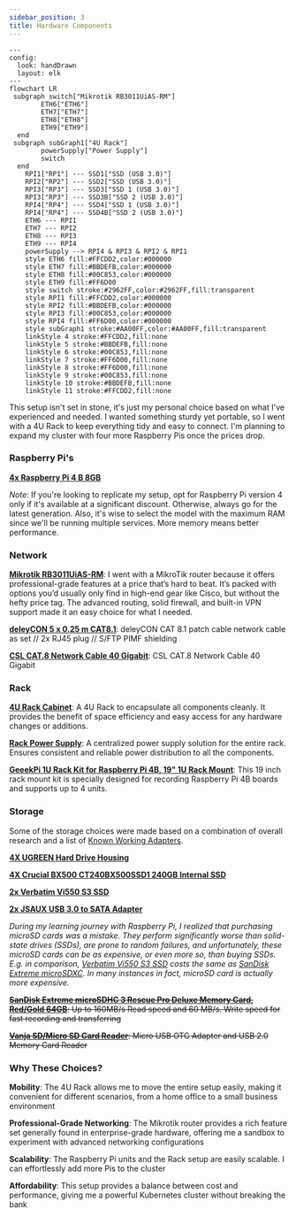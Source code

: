 ```yaml
---
sidebar_position: 3
title: Hardware Components
---
```


```mermaid
---
config:
  look: handDrawn
  layout: elk
---
flowchart LR
 subgraph switch["Mikrotik RB3011UiAS-RM"]
        ETH6["ETH6"]
        ETH7["ETH7"]
        ETH8["ETH8"]
        ETH9["ETH9"]
  end
 subgraph subGraph1["4U Rack"]
        powerSupply["Power Supply"]
        switch
  end
    RPI1["RP1"] --- SSD1["SSD (USB 3.0)"]
    RPI2["RP2"] --- SSD2["SSD (USB 3.0)"]
    RPI3["RP3"] --- SSD3["SSD 1 (USB 3.0)"]
    RPI3["RP3"] --- SSD3B["SSD 2 (USB 3.0)"]
    RPI4["RP4"] --- SSD4["SSD 1 (USB 3.0)"]
    RPI4["RP4"] --- SSD4B["SSD 2 (USB 3.0)"]
    ETH6 --- RPI1
    ETH7 --- RPI2
    ETH8 --- RPI3
    ETH9 --- RPI4
    powerSupply --> RPI4 & RPI3 & RPI2 & RPI1
    style ETH6 fill:#FFCDD2,color:#000000
    style ETH7 fill:#BBDEFB,color:#000000
    style ETH8 fill:#00C853,color:#000000
    style ETH9 fill:#FF6D00
    style switch stroke:#2962FF,color:#2962FF,fill:transparent
    style RPI1 fill:#FFCDD2,color:#000000
    style RPI2 fill:#BBDEFB,color:#000000
    style RPI3 fill:#00C853,color:#000000
    style RPI4 fill:#FF6D00,color:#000000
    style subGraph1 stroke:#AA00FF,color:#AA00FF,fill:transparent
    linkStyle 4 stroke:#FFCDD2,fill:none
    linkStyle 5 stroke:#BBDEFB,fill:none
    linkStyle 6 stroke:#00C853,fill:none
    linkStyle 7 stroke:#FF6D00,fill:none
    linkStyle 8 stroke:#FF6D00,fill:none
    linkStyle 9 stroke:#00C853,fill:none
    linkStyle 10 stroke:#BBDEFB,fill:none
    linkStyle 11 stroke:#FFCDD2,fill:none

```

This setup isn't set in stone, it's just my personal choice based on what I've experienced and needed. I wanted something sturdy yet portable, so I went with a 4U Rack to keep everything tidy and easy to connect. I'm planning to expand my cluster with four more Raspberry Pis once the prices drop.

### Raspberry Pi's

**[4x Raspberry Pi 4 B 8GB](https://www.raspberrypi.com/products/raspberry-pi-4-model-b/)**

*Note*: If you're looking to replicate my setup, opt for Raspberry Pi version 4 only if it's available at a significant discount. Otherwise, always go for the latest generation. Also, it's wise to select the model with the maximum RAM since we'll be running multiple services. More memory means better performance.

### Network

**[Mikrotik RB3011UiAS-RM](https://mikrotik.com/product/RB3011UiAS-RM)**: I went with a MikroTik router because it offers professional-grade features at a price that’s hard to beat. It’s packed with options you’d usually only find in high-end gear like Cisco, but without the hefty price tag. The advanced routing, solid firewall, and built-in VPN support made it an easy choice for what I needed.

**[deleyCON 5 x 0.25 m CAT8.1](https://www.amazon.de/-/en/gp/product/B08WPJVGHR/ref=ppx_yo_dt_b_search_asin_title?ie=UTF8&th=1)**: deleyCON CAT 8.1 patch cable network cable as set // 2x RJ45 plug // S/FTP PIMF shielding

**[CSL CAT.8 Network Cable 40 Gigabit](https://www.amazon.de/-/en/gp/product/B08FCLHTH5/ref=ppx_yo_dt_b_search_asin_title?ie=UTF8&th=1)**: CSL CAT.8 Network Cable 40 Gigabit

### Rack

**[4U Rack Cabinet](https://www.compumail.dk/en/p/lanberg-rack-gra-993865294)**: A 4U Rack to encapsulate all components cleanly. It provides the benefit of space efficiency and easy access for any hardware changes or additions.

**[Rack Power Supply](https://www.compumail.dk/en/p/lanberg-pdu-09f-0300-bk-stromstodsbeskytter-9-stik-16a-sort-3m-996106700)**: A centralized power supply solution for the entire rack. Ensures consistent and reliable power distribution to all the components.

**[GeeekPi 1U Rack Kit for Raspberry Pi 4B, 19" 1U Rack Mount](https://www.amazon.de/-/en/gp/product/B0972928CN/ref=ppx_yo_dt_b_search_asin_title?ie=UTF8&psc=1)**: This 19 inch rack mount kit is specially designed for recording Raspberry Pi 4B boards and supports up to 4 units.


### Storage

Some of the storage choices were made based on a combination of overall research and a list of [Known Working Adapters](https://jamesachambers.com/best-ssd-storage-adapters-for-raspberry-pi-4-400/). 


**[4X UGREEN Hard Drive Housing](https://www.amazon.de/dp/B07D2BHVBD?ref=ppx_yo2ov_dt_b_fed_asin_title)**

**[4X Crucial BX500 CT240BX500SSD1 240GB Internal SSD](https://www.amazon.de/dp/B07G3YNLJB?ref=ppx_yo2ov_dt_b_fed_asin_title&th=1)**

**[2x Verbatim Vi550 S3 SSD](https://www.amazon.de/dp/B07LGKQLT5?ref=ppx_yo2ov_dt_b_fed_asin_title&th=1)**

**[2x JSAUX USB 3.0 to SATA Adapter](https://www.amazon.de/dp/B086W944YT?ref=ppx_yo2ov_dt_b_fed_asin_title)**

*During my learning journey with Raspberry Pi, I realized that purchasing microSD cards was a mistake. They perform significantly worse than solid-state drives (SSDs), are prone to random failures, and unfortunately, these microSD cards can be as expensive, or even more so, than buying SSDs. E.g. in comparison, [Verbatim Vi550 S3 SSD](https://www.amazon.de/dp/B07LGKQLT5?ref=ppx_yo2ov_dt_b_fed_asin_title) costs the same as [SanDisk Extreme microSDXC](https://www.amazon.de/dp/B09X7BK27V?ref=ppx_yo2ov_dt_b_fed_asin_title&th=1). In many instances in fact, microSD card is actually more expensive.*

~~**[SanDisk Extreme microSDHC 3 Rescue Pro Deluxe Memory Card, Red/Gold 64GB](https://www.amazon.de/-/en/gp/product/B07FCMBLV6/ref=ppx_yo_dt_b_search_asin_title?ie=UTF8&psc=1)**: Up to 160MB/s Read speed and 60 MB/s. Write speed for fast recording and transferring~~

~~**[Vanja SD/Micro SD Card Reader](https://www.amazon.de/-/en/gp/product/B00W02VHM6/ref=ppx_yo_dt_b_search_asin_title?ie=UTF8&psc=1)**: Micro USB OTG Adapter and USB 2.0 Memory Card Reader~~



### Why These Choices?

**Mobility**: The 4U Rack allows me to move the entire setup easily, making it convenient for different scenarios, from a home office to a small business environment
  
**Professional-Grade Networking**: The Mikrotik router provides a rich feature set generally found in enterprise-grade hardware, offering me a sandbox to experiment with advanced networking configurations
  
**Scalability**: The Raspberry Pi units and the Rack setup are easily scalable. I can effortlessly add more Pis to the cluster

**Affordability**: This setup provides a balance between cost and performance, giving me a powerful Kubernetes cluster without breaking the bank
